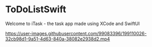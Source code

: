 # ToDoListSwift

Welcome to iTask - the task app made using XCode and SwiftUI


https://user-images.githubusercontent.com/99083396/199110026-32cb98d1-9a51-4d63-840a-38082e2938d2.mp4

